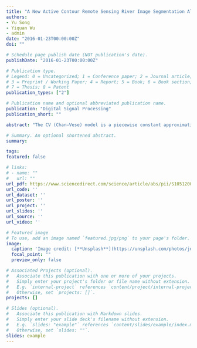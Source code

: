 ```yaml
---
title: "A New Active Contour Remote Sensing River Image Segmentation Algorithm Inspired from the Cross Entropy"
authors:
- Yu Song
- Yiquan Wu
- admin
date: "2016-01-23T00:00:00Z"
doi: ""

# Schedule page publish date (NOT publication's date).
publishDate: "2016-01-23T00:00:00Z"

# Publication type.
# Legend: 0 = Uncategorized; 1 = Conference paper; 2 = Journal article;
# 3 = Preprint / Working Paper; 4 = Report; 5 = Book; 6 = Book section;
# 7 = Thesis; 8 = Patent
publication_types: ["2"]

# Publication name and optional abbreviated publication name.
publication: "Digital Signal Processing"
publication_short: ""

abstract: "The CV (Chan–Vese) model is a piecewise constant approximation of the Mumford and Shah model. It assumes that the original image can be segmented into two regions such that each region can be represented as constant grayscale value. In fact, the objective functional of the CV model actually finds a segmentation of the image such that the within-class variance is minimized. This is equivalent to the Otsu image thresholding algorithm which also aims to minimize the within-class variance. Similarly to the Otsu image thresholding algorithm, cross entropy is another widely used image thresholding algorithm and it finds a segmentation such that the cross entropy of the segmented image and the original image is minimized. Inspired from the cross entropy, a new active contour image segmentation algorithm is proposed. The region term in the new objective functional is the integral of the logarithm of the ratio between the grayscale of the original image and the mean value computed from the segmented image weighted by the grayscale of the original image. The new objective functional can be solved by the level set evolution method. A distance regularized term is added to the level set evolution equation so the level set need not be reinitialized periodically. A fast global minimization algorithm of the objective functional is also proposed which incorporates the edge term originated from the geodesic active contour model. Experimental results show that, the algorithm proposed can segment images more accurately than the CV model and the implementation speed of the fast global minimization algorithm is fast."

# Summary. An optional shortened abstract.
summary: 

tags:
featured: false

# links:
# - name: ""
#   url: ""
url_pdf: https://www.sciencedirect.com/science/article/abs/pii/S1051200415003048
url_code: ''
url_dataset: ''
url_poster: ''
url_project: ''
url_slides: ''
url_source: ''
url_video: ''

# Featured image
# To use, add an image named `featured.jpg/png` to your page's folder. 
image:
  caption: 'Image credit: [**Unsplash**](https://unsplash.com/photos/jdD8gXaTZsc)'
  focal_point: ""
  preview_only: false

# Associated Projects (optional).
#   Associate this publication with one or more of your projects.
#   Simply enter your project's folder or file name without extension.
#   E.g. `internal-project` references `content/project/internal-project/index.md`.
#   Otherwise, set `projects: []`.
projects: []

# Slides (optional).
#   Associate this publication with Markdown slides.
#   Simply enter your slide deck's filename without extension.
#   E.g. `slides: "example"` references `content/slides/example/index.md`.
#   Otherwise, set `slides: ""`.
slides: example
---
```

